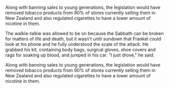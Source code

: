 Along with banning sales to young generations, the legislation would have removed tobacco products from 90% of stores currently selling them in New Zealand and also regulated cigarettes to have a lower amount of nicotine in them.


The walkie-talkie was allowed to be on because the Sabbath can be broken for matters of life and death, but it wasn't until sundown that Frankel could look at his phone and he fully understood the scale of the attack. He grabbed his kit, containing body bags, surgical gloves, shoe covers and rags for soaking up blood, and jumped in his car. "I just drove," he said.

Along with banning sales to young generations, the legislation would have removed tobacco products from 90% of stores currently selling them in New Zealand and also regulated cigarettes to have a lower amount of nicotine in them.

